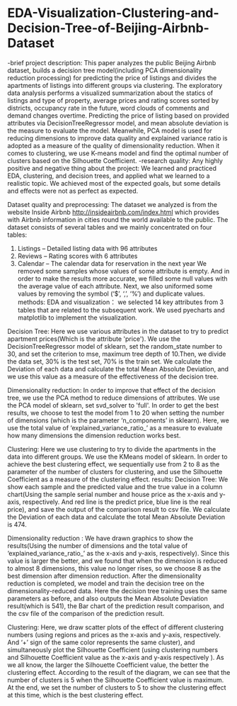 # EDA-Visualization-Clustering-and-Decision-Tree-of-Beijing-Airbnb-Dataset

-brief project description:
This paper analyzes the public Beijing Airbnb dataset, builds a decision tree model(including PCA dimensionality reduction processing) for predicting the price of listings and divides the apartments of listings into different groups via clustering. The exploratory data analysis performs a visualized summarization about the statics of listings and type of property, average prices and rating scores sorted by districts, occupancy rate in the future, word clouds of comments and demand changes overtime. Predicting the price of listing based on provided attributes via DecisionTreeRegressor model, and mean absolute deviation is the measure to evaluate the model. Meanwhile, PCA model is used for reducing dimensions to improve data quality and explained variance ratio is adopted as a measure of the quality of dimensionality reduction. When it comes to clustering, we use K-means model and find the optimal number of clusters based on the Silhouette Coefficient.
-research quality:
Any highly positive and negative thing about the project:
We learned and practiced EDA, clustering, and decision trees, and applied what we learned to a realistic topic. We achieved most of the expected goals, but some details and effects were not as perfect as expected.

Dataset quality and preprocessing:
The dataset we analyzed is from the website Inside Airbnb http://insideairbnb.com/index.html which provides with Airbnb information in cities round the world available to the public. 
The dataset consists of several tables and we mainly concentrated on four tables:
1.	Listings – Detailed listing data with 96 attributes
2.	Reviews – Rating scores with 6 attributes
3.	Calendar – The calendar data for reservation in the next year
We removed some samples whose values of some attribute is empty. And in order to make the results more accurate, we filled some null values with the average value of each attribute. Next, we also uniformed some values by removing the symbol (‘$’, ‘,’, ‘%’) and duplicate values.
methods:
EDA and visualization：
we selected 14 key attributes from 3 tables that are related to the subsequent work.
We used pyecharts and matplotlib to implement the visualization.

Decision Tree:
Here we use various attributes in the dataset to try to predict apartment prices(Which is the attribute 'price'). We use the DecisionTreeRegressor model of sklearn, set the random_state number to 30, and set the criterion to mse, maximum tree depth of 10.Then, we divide the data set, 30% is the test set, 70% is the train set. We calculate the Deviation of each data and calculate the total Mean Absolute Deviation, and we use this value as a measure of the effectiveness of the decision tree. 

Dimensionality reduction:
In order to improve that effect of the decision tree, we use the PCA method to reduce dimensions of attributes. We use the PCA model of sklearn, set svd_solver to 'full'. In order to get the best results, we choose to test the model from 1 to 20 when setting the number of dimensions (which is the parameter ‘n_components’ in sklearn). Here, we use the total value of ‘explained_variance_ratio_’ as a measure to evaluate how many dimensions the dimension reduction works best. 

Clustering:
Here we use clustering to try to divide the apartments in the data into different groups. We use the KMeans model of sklearn. In order to achieve the best clustering effect, we sequentially use from 2 to 8 as the parameter of the number of clusters for clustering, and use the Silhouette Coefficient as a measure of the clustering effect.
results:
Decision Tree:
We show each sample and the predicted value and the true value in a column chart(Using the sample serial number and house price as the x-axis and y-axis, respectively. And red line is the predict price, blue line is the real price), and save the output of the comparison result to csv file. We calculate the Deviation of each data and calculate the total Mean Absolute Deviation is 474.

Dimensionality reduction :
We have drawn graphics to show the results(Using the number of dimensions and the total value of ‘explained_variance_ratio_’ as the x-axis and y-axis, respectively).
Since this value is larger the better, and we found that when the dimension is reduced to almost 8 dimensions, this value no longer rises, so we choose 8 as the best dimension after dimension reduction. After the dimensionality reduction is completed, we model and train the decision tree on the dimensionality-reduced data. Here the decision tree training uses the same parameters as before, and also outputs the Mean Absolute Deviation result(which is 541), the Bar chart of the prediction result comparison, and the csv file of the comparison of the prediction result.

Clustering:
Here, we draw scatter plots of the effect of different clustering numbers (using regions and prices as the x-axis and y-axis, respectively. And ‘+’ sign of the same color represents the same cluster), and simultaneously plot the Silhouette Coefficient (using clustering numbers and Silhouette Coefficient value as the x-axis and y-axis respectively ).
As we all know, the larger the Silhouette Coefficient value, the better the clustering effect. According to the result of the diagram, we can see that the number of clusters is 5 when the Silhouette Coefficient value is maximum. At the end, we set the number of clusters to 5 to show the clustering effect at this time, which is the best clustering effect.

